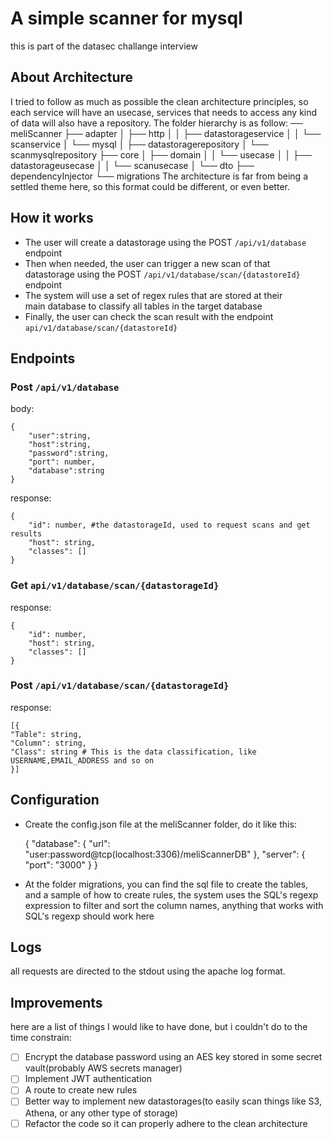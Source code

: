 
# A simple scanner for mysql

this is part of the datasec challange interview

  

## About Architecture

I tried to follow as much as possible the clean architecture principles, so each service will have an usecase, services that needs to access any kind of data will also have a repository.
The folder hierarchy is as follow: 
── meliScanner
    ├── adapter
    │   ├── http
    │   │   ├── datastorageservice
    │   │   └── scanservice
    │   └── mysql
    │       ├── datastoragerepository
    │       └── scanmysqlrepository
    ├── core
    │   ├── domain
    │   │   └── usecase
    │   │       ├── datastorageusecase
    │   │       └── scanusecase
    │   └── dto
    ├── dependencyInjector
    └── migrations
 The architecture is far from being a settled theme here, so this format could be different, or even better.
  
  ## How it works
 -  The user will create a datastorage using the POST `/api/v1/database`
   endpoint   
- Then when needed, the user can trigger a new scan of that   
   datastorage using the POST `/api/v1/database/scan/{datastoreId}` endpoint
 - The system will use a set of regex rules that are stored at their   
   main database to classify all tables in the target database
- Finally, the user can check the scan result with the endpoint `api/v1/database/scan/{datastoreId}`

## Endpoints

### Post `/api/v1/database`
 body:
 
    {
    	"user":string,
    	"host":string,
    	"password":string,
    	"port": number,
    	"database":string
    }
   response:

    {
    	"id": number, #the datastorageId, used to request scans and get results
    	"host": string,
    	"classes": []
    }


### Get `api/v1/database/scan/{datastorageId}`
response:

    {
    	"id": number,
    	"host": string,
    	"classes": []
    }

### Post `/api/v1/database/scan/{datastorageId}`
response: 

    [{
    "Table": string,
    "Column": string,
    "Class": string # This is the data classification, like USERNAME,EMAIL_ADDRESS and so on
    }]

## Configuration

 - Create the config.json  file at the meliScanner folder, do it like
   this:

    {
      "database": {
        "url": "user:password@tcp(localhost:3306)/meliScannerDB"
      },
      "server": {
        "port": "3000"
      }
    }

 - At the folder migrations, you can find the sql file to create the
   tables, and a sample of how to create rules, the system uses the
   SQL's regexp expression to filter and sort the column names, anything
   that works with SQL's regexp should work here

## Logs
all requests are directed to the stdout using the apache log format.

## Improvements
here are a list of things I would like to have done, but i couldn't do to the time constrain:

 - [ ] Encrypt the database password using an AES key stored in some secret vault(probably AWS secrets manager)
 - [ ] Implement JWT authentication
 - [ ] A route to create new rules
 - [ ] Better way to implement new datastorages(to easily scan things like S3, Athena, or any other type of storage) 
 - [ ] Refactor the code so it can properly adhere to the clean architecture
